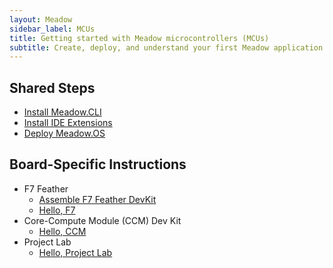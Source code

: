 ```yaml
---
layout: Meadow
sidebar_label: MCUs
title: Getting started with Meadow microcontrollers (MCUs)
subtitle: Create, deploy, and understand your first Meadow application.
---
```


## Shared Steps

* [Install Meadow.CLI](/Meadow/Getting_Started/Meadow.CLI/)
* [Install IDE Extensions](../IDE_Extensions/)
* [Deploy Meadow.OS](Deploying_Meadow.OS/)

## Board-Specific Instructions

* F7 Feather
    * [Assemble F7 Feather DevKit](Assemble_F7Feather_DevKit/)
    * [Hello, F7](F7_Feather/)
* Core-Compute Module (CCM) Dev Kit
    * [Hello, CCM](Core_Compute_Module_DevKit/)
* Project Lab
    * [Hello, Project Lab](Project_Lab/)

